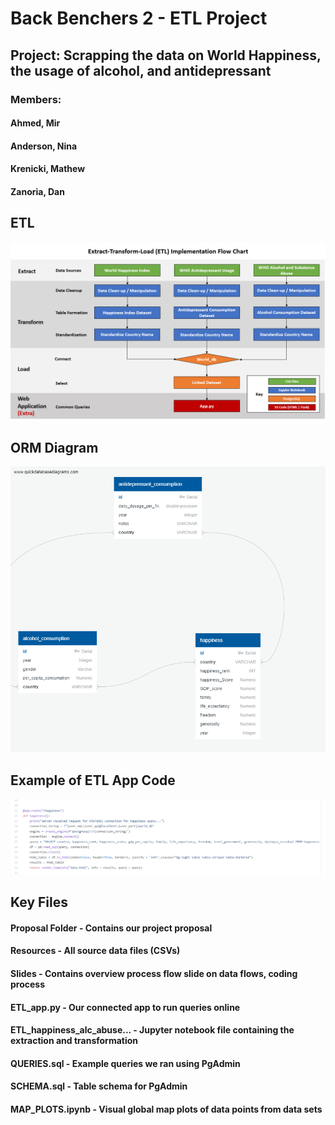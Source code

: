 # Back Benchers 2 - ETL Project

## Project: Scrapping the data on World Happiness, the usage of alcohol, and antidepressant


### Members:
#### Ahmed, Mir
#### Anderson, Nina
#### Krenicki, Mathew
#### Zanoria, Dan


## ETL
![FlowChart](images/FlowChart.PNG)

## ORM Diagram
![QBD](images/QuickDBD.png)

## Example of ETL App Code
![QBD](images/ETLHappexample.png)

## Key Files
#### Proposal Folder - Contains our project proposal
#### Resources - All source data files (CSVs)
#### Slides - Contains overview process flow slide on data flows, coding process
#### ETL_app.py - Our connected app to run queries online
#### ETL_happiness_alc_abuse... - Jupyter notebook file containing the extraction and transformation
#### QUERIES.sql - Example queries we ran using PgAdmin
#### SCHEMA.sql - Table schema for PgAdmin
#### MAP_PLOTS.ipynb - Visual global map plots of data points from data sets
